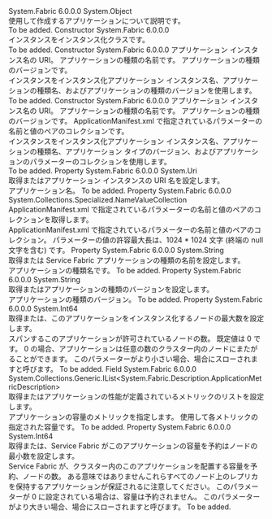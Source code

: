 <Type Name="ApplicationDescription" FullName="System.Fabric.Description.ApplicationDescription">
  <TypeSignature Language="C#" Value="public sealed class ApplicationDescription" />
  <TypeSignature Language="ILAsm" Value=".class public auto ansi sealed beforefieldinit ApplicationDescription extends System.Object" />
  <TypeSignature Language="DocId" Value="T:System.Fabric.Description.ApplicationDescription" />
  <TypeSignature Language="VB.NET" Value="Public NotInheritable Class ApplicationDescription" />
  <TypeSignature Language="F#" Value="type ApplicationDescription = class" />
  <AssemblyInfo>
    <AssemblyName>System.Fabric</AssemblyName>
    <AssemblyVersion>6.0.0.0</AssemblyVersion>
  </AssemblyInfo>
  <Base>
    <BaseTypeName>System.Object</BaseTypeName>
  </Base>
  <Interfaces />
  <Docs>
    <summary>
      <para>使用して作成するアプリケーションについて説明<see cref="M:System.Fabric.FabricClient.ApplicationManagementClient.CreateApplicationAsync(System.Fabric.Description.ApplicationDescription)" />です。</para>
    </summary>
    <remarks>To be added.</remarks>
  </Docs>
  <Members>
    <Member MemberName=".ctor">
      <MemberSignature Language="C#" Value="public ApplicationDescription ();" />
      <MemberSignature Language="ILAsm" Value=".method public hidebysig specialname rtspecialname instance void .ctor() cil managed" />
      <MemberSignature Language="DocId" Value="M:System.Fabric.Description.ApplicationDescription.#ctor" />
      <MemberSignature Language="VB.NET" Value="Public Sub New ()" />
      <MemberType>Constructor</MemberType>
      <AssemblyInfo>
        <AssemblyName>System.Fabric</AssemblyName>
        <AssemblyVersion>6.0.0.0</AssemblyVersion>
      </AssemblyInfo>
      <Parameters />
      <Docs>
        <summary>
          <para>インスタンスをインスタンス化<see cref="T:System.Fabric.Description.ApplicationDescription" />クラスです。</para>
        </summary>
        <remarks>To be added.</remarks>
      </Docs>
    </Member>
    <Member MemberName=".ctor">
      <MemberSignature Language="C#" Value="public ApplicationDescription (Uri applicationName, string applicationTypeName, string applicationTypeVersion);" />
      <MemberSignature Language="ILAsm" Value=".method public hidebysig specialname rtspecialname instance void .ctor(class System.Uri applicationName, string applicationTypeName, string applicationTypeVersion) cil managed" />
      <MemberSignature Language="DocId" Value="M:System.Fabric.Description.ApplicationDescription.#ctor(System.Uri,System.String,System.String)" />
      <MemberSignature Language="VB.NET" Value="Public Sub New (applicationName As Uri, applicationTypeName As String, applicationTypeVersion As String)" />
      <MemberSignature Language="F#" Value="new System.Fabric.Description.ApplicationDescription : Uri * string * string -&gt; System.Fabric.Description.ApplicationDescription" Usage="new System.Fabric.Description.ApplicationDescription (applicationName, applicationTypeName, applicationTypeVersion)" />
      <MemberType>Constructor</MemberType>
      <AssemblyInfo>
        <AssemblyName>System.Fabric</AssemblyName>
        <AssemblyVersion>6.0.0.0</AssemblyVersion>
      </AssemblyInfo>
      <Parameters>
        <Parameter Name="applicationName" Type="System.Uri" />
        <Parameter Name="applicationTypeName" Type="System.String" />
        <Parameter Name="applicationTypeVersion" Type="System.String" />
      </Parameters>
      <Docs>
        <param name="applicationName">
          <para>アプリケーション インスタンス名の URI。</para>
        </param>
        <param name="applicationTypeName">
          <para>アプリケーションの種類の名前です。</para>
        </param>
        <param name="applicationTypeVersion">
          <para>アプリケーションの種類のバージョンです。</para>
        </param>
        <summary>
          <para>インスタンスをインスタンス化<see cref="T:System.Fabric.Description.ApplicationDescription" />アプリケーション インスタンス名、アプリケーションの種類名、およびアプリケーションの種類のバージョンを使用します。</para>
        </summary>
        <remarks>To be added.</remarks>
      </Docs>
    </Member>
    <Member MemberName=".ctor">
      <MemberSignature Language="C#" Value="public ApplicationDescription (Uri applicationName, string applicationTypeName, string applicationTypeVersion, System.Collections.Specialized.NameValueCollection applicationParameters);" />
      <MemberSignature Language="ILAsm" Value=".method public hidebysig specialname rtspecialname instance void .ctor(class System.Uri applicationName, string applicationTypeName, string applicationTypeVersion, class System.Collections.Specialized.NameValueCollection applicationParameters) cil managed" />
      <MemberSignature Language="DocId" Value="M:System.Fabric.Description.ApplicationDescription.#ctor(System.Uri,System.String,System.String,System.Collections.Specialized.NameValueCollection)" />
      <MemberSignature Language="VB.NET" Value="Public Sub New (applicationName As Uri, applicationTypeName As String, applicationTypeVersion As String, applicationParameters As NameValueCollection)" />
      <MemberSignature Language="F#" Value="new System.Fabric.Description.ApplicationDescription : Uri * string * string * System.Collections.Specialized.NameValueCollection -&gt; System.Fabric.Description.ApplicationDescription" Usage="new System.Fabric.Description.ApplicationDescription (applicationName, applicationTypeName, applicationTypeVersion, applicationParameters)" />
      <MemberType>Constructor</MemberType>
      <AssemblyInfo>
        <AssemblyName>System.Fabric</AssemblyName>
        <AssemblyVersion>6.0.0.0</AssemblyVersion>
      </AssemblyInfo>
      <Parameters>
        <Parameter Name="applicationName" Type="System.Uri" />
        <Parameter Name="applicationTypeName" Type="System.String" />
        <Parameter Name="applicationTypeVersion" Type="System.String" />
        <Parameter Name="applicationParameters" Type="System.Collections.Specialized.NameValueCollection" />
      </Parameters>
      <Docs>
        <param name="applicationName">
          <para>アプリケーション インスタンス名の URI。</para>
        </param>
        <param name="applicationTypeName">
          <para>アプリケーションの種類の名前です。</para>
        </param>
        <param name="applicationTypeVersion">
          <para>アプリケーションの種類のバージョンです。</para>
        </param>
        <param name="applicationParameters">
          <para>ApplicationManifest.xml で指定されているパラメーターの名前と値のペアのコレクションです。</para>
        </param>
        <summary>
          <para>インスタンスをインスタンス化<see cref="T:System.Fabric.Description.ApplicationDescription" />アプリケーション インスタンス名、アプリケーションの種類名、アプリケーション タイプのバージョン、およびアプリケーションのパラメーターのコレクションを使用します。</para>
        </summary>
        <remarks>To be added.</remarks>
      </Docs>
    </Member>
    <Member MemberName="ApplicationName">
      <MemberSignature Language="C#" Value="public Uri ApplicationName { get; set; }" />
      <MemberSignature Language="ILAsm" Value=".property instance class System.Uri ApplicationName" />
      <MemberSignature Language="DocId" Value="P:System.Fabric.Description.ApplicationDescription.ApplicationName" />
      <MemberSignature Language="VB.NET" Value="Public Property ApplicationName As Uri" />
      <MemberSignature Language="F#" Value="member this.ApplicationName : Uri with get, set" Usage="System.Fabric.Description.ApplicationDescription.ApplicationName" />
      <MemberType>Property</MemberType>
      <AssemblyInfo>
        <AssemblyName>System.Fabric</AssemblyName>
        <AssemblyVersion>6.0.0.0</AssemblyVersion>
      </AssemblyInfo>
      <ReturnValue>
        <ReturnType>System.Uri</ReturnType>
      </ReturnValue>
      <Docs>
        <summary>
          <para>取得またはアプリケーション インスタンスの URI 名を設定します。</para>
        </summary>
        <value>
          <para>アプリケーション名。</para>
        </value>
        <remarks>To be added.</remarks>
      </Docs>
    </Member>
    <Member MemberName="ApplicationParameters">
      <MemberSignature Language="C#" Value="public System.Collections.Specialized.NameValueCollection ApplicationParameters { get; }" />
      <MemberSignature Language="ILAsm" Value=".property instance class System.Collections.Specialized.NameValueCollection ApplicationParameters" />
      <MemberSignature Language="DocId" Value="P:System.Fabric.Description.ApplicationDescription.ApplicationParameters" />
      <MemberSignature Language="VB.NET" Value="Public ReadOnly Property ApplicationParameters As NameValueCollection" />
      <MemberSignature Language="F#" Value="member this.ApplicationParameters : System.Collections.Specialized.NameValueCollection" Usage="System.Fabric.Description.ApplicationDescription.ApplicationParameters" />
      <MemberType>Property</MemberType>
      <AssemblyInfo>
        <AssemblyName>System.Fabric</AssemblyName>
        <AssemblyVersion>6.0.0.0</AssemblyVersion>
      </AssemblyInfo>
      <ReturnValue>
        <ReturnType>System.Collections.Specialized.NameValueCollection</ReturnType>
      </ReturnValue>
      <Docs>
        <summary>
          <para>ApplicationManifest.xml で指定されているパラメーターの名前と値のペアのコレクションを取得します。</para>
        </summary>
        <value>
          <para>ApplicationManifest.xml で指定されているパラメーターの名前と値のペアのコレクション。</para>
        </value>
        <remarks>
            パラメーターの値の許容最大長は、1024 * 1024 文字 (終端の null 文字を含む) です。
            </remarks>
      </Docs>
    </Member>
    <Member MemberName="ApplicationTypeName">
      <MemberSignature Language="C#" Value="public string ApplicationTypeName { get; set; }" />
      <MemberSignature Language="ILAsm" Value=".property instance string ApplicationTypeName" />
      <MemberSignature Language="DocId" Value="P:System.Fabric.Description.ApplicationDescription.ApplicationTypeName" />
      <MemberSignature Language="VB.NET" Value="Public Property ApplicationTypeName As String" />
      <MemberSignature Language="F#" Value="member this.ApplicationTypeName : string with get, set" Usage="System.Fabric.Description.ApplicationDescription.ApplicationTypeName" />
      <MemberType>Property</MemberType>
      <AssemblyInfo>
        <AssemblyName>System.Fabric</AssemblyName>
        <AssemblyVersion>6.0.0.0</AssemblyVersion>
      </AssemblyInfo>
      <ReturnValue>
        <ReturnType>System.String</ReturnType>
      </ReturnValue>
      <Docs>
        <summary>
          <para>取得または Service Fabric アプリケーションの種類の名前を設定します。</para>
        </summary>
        <value>
          <para>アプリケーションの種類名です。</para>
        </value>
        <remarks>To be added.</remarks>
      </Docs>
    </Member>
    <Member MemberName="ApplicationTypeVersion">
      <MemberSignature Language="C#" Value="public string ApplicationTypeVersion { get; set; }" />
      <MemberSignature Language="ILAsm" Value=".property instance string ApplicationTypeVersion" />
      <MemberSignature Language="DocId" Value="P:System.Fabric.Description.ApplicationDescription.ApplicationTypeVersion" />
      <MemberSignature Language="VB.NET" Value="Public Property ApplicationTypeVersion As String" />
      <MemberSignature Language="F#" Value="member this.ApplicationTypeVersion : string with get, set" Usage="System.Fabric.Description.ApplicationDescription.ApplicationTypeVersion" />
      <MemberType>Property</MemberType>
      <AssemblyInfo>
        <AssemblyName>System.Fabric</AssemblyName>
        <AssemblyVersion>6.0.0.0</AssemblyVersion>
      </AssemblyInfo>
      <ReturnValue>
        <ReturnType>System.String</ReturnType>
      </ReturnValue>
      <Docs>
        <summary>
          <para>取得またはアプリケーションの種類のバージョンを設定します。</para>
        </summary>
        <value>
          <para>アプリケーションの種類のバージョン。</para>
        </value>
        <remarks>To be added.</remarks>
      </Docs>
    </Member>
    <Member MemberName="MaximumNodes">
      <MemberSignature Language="C#" Value="public long MaximumNodes { get; set; }" />
      <MemberSignature Language="ILAsm" Value=".property instance int64 MaximumNodes" />
      <MemberSignature Language="DocId" Value="P:System.Fabric.Description.ApplicationDescription.MaximumNodes" />
      <MemberSignature Language="VB.NET" Value="Public Property MaximumNodes As Long" />
      <MemberSignature Language="F#" Value="member this.MaximumNodes : int64 with get, set" Usage="System.Fabric.Description.ApplicationDescription.MaximumNodes" />
      <MemberType>Property</MemberType>
      <AssemblyInfo>
        <AssemblyName>System.Fabric</AssemblyName>
        <AssemblyVersion>6.0.0.0</AssemblyVersion>
      </AssemblyInfo>
      <ReturnValue>
        <ReturnType>System.Int64</ReturnType>
      </ReturnValue>
      <Docs>
        <summary>
            取得または、このアプリケーションをインスタンス化するノードの最大数を設定します。
            </summary>
        <value>
          <para>
            スパンするこのアプリケーションが許可されているノードの数。 既定値は 0 です。
            0 の場合、アプリケーションは任意の数のクラスター内のノードにまたがることができます。
            </para>
          <para>
            このパラメーターがより小さい場合<see cref="P:System.Fabric.Description.ApplicationDescription.MinimumNodes" />、<see cref="T:System.ArgumentException" />場合にスローされます<see cref="M:System.Fabric.FabricClient.ApplicationManagementClient.CreateApplicationAsync(System.Fabric.Description.ApplicationDescription)" />と呼びます。
            </para>
        </value>
        <remarks>To be added.</remarks>
      </Docs>
    </Member>
    <Member MemberName="Metrics">
      <MemberSignature Language="C#" Value="public System.Collections.Generic.IList&lt;System.Fabric.Description.ApplicationMetricDescription&gt; Metrics;" />
      <MemberSignature Language="ILAsm" Value=".field public class System.Collections.Generic.IList`1&lt;class System.Fabric.Description.ApplicationMetricDescription&gt; Metrics" />
      <MemberSignature Language="DocId" Value="F:System.Fabric.Description.ApplicationDescription.Metrics" />
      <MemberSignature Language="VB.NET" Value="Public Metrics As IList(Of ApplicationMetricDescription) " />
      <MemberSignature Language="F#" Value="val mutable Metrics : System.Collections.Generic.IList&lt;System.Fabric.Description.ApplicationMetricDescription&gt;" Usage="System.Fabric.Description.ApplicationDescription.Metrics" />
      <MemberType>Field</MemberType>
      <AssemblyInfo>
        <AssemblyName>System.Fabric</AssemblyName>
        <AssemblyVersion>6.0.0.0</AssemblyVersion>
      </AssemblyInfo>
      <ReturnValue>
        <ReturnType>System.Collections.Generic.IList&lt;System.Fabric.Description.ApplicationMetricDescription&gt;</ReturnType>
      </ReturnValue>
      <Docs>
        <summary>
            取得またはアプリケーションの性能が定義されているメトリックのリストを設定します。
            </summary>
        <returns>
            アプリケーションの容量のメトリックを指定します。 使用して各メトリックの指定された容量<see cref="T:System.Fabric.Description.ApplicationMetricDescription" />です。
            </returns>
        <remarks>To be added.</remarks>
      </Docs>
    </Member>
    <Member MemberName="MinimumNodes">
      <MemberSignature Language="C#" Value="public long MinimumNodes { get; set; }" />
      <MemberSignature Language="ILAsm" Value=".property instance int64 MinimumNodes" />
      <MemberSignature Language="DocId" Value="P:System.Fabric.Description.ApplicationDescription.MinimumNodes" />
      <MemberSignature Language="VB.NET" Value="Public Property MinimumNodes As Long" />
      <MemberSignature Language="F#" Value="member this.MinimumNodes : int64 with get, set" Usage="System.Fabric.Description.ApplicationDescription.MinimumNodes" />
      <MemberType>Property</MemberType>
      <AssemblyInfo>
        <AssemblyName>System.Fabric</AssemblyName>
        <AssemblyVersion>6.0.0.0</AssemblyVersion>
      </AssemblyInfo>
      <ReturnValue>
        <ReturnType>System.Int64</ReturnType>
      </ReturnValue>
      <Docs>
        <summary>
            取得または、Service Fabric がこのアプリケーションの容量を予約はノードの最小数を設定します。
            </summary>
        <value>
          <para>
            Service Fabric が、クラスター内のこのアプリケーションを配置する容量を予約、ノードの数。
            ある意味ではありませんこれらすべてのノード上のレプリカを保持するアプリケーションが保証されるに注意してください。
            </para>
          <para>
            このパラメーターが 0 に設定されている場合は、容量は予約されません。
            </para>
          <para>
            このパラメーターがより大きい場合<see cref="P:System.Fabric.Description.ApplicationDescription.MaximumNodes" />、<see cref="T:System.ArgumentException" />場合にスローされます<see cref="M:System.Fabric.FabricClient.ApplicationManagementClient.CreateApplicationAsync(System.Fabric.Description.ApplicationDescription)" />と呼びます。
            </para>
        </value>
        <remarks>To be added.</remarks>
      </Docs>
    </Member>
  </Members>
</Type>